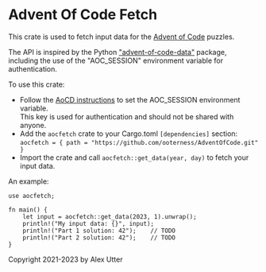 # Advent Of Code Fetch

This crate is used to fetch input data for the [Advent of Code](https://adventofcode.com/) puzzles.

The API is inspired by the Python ["advent-of-code-data"](https://pypi.org/project/advent-of-code-data/)
package, including the use of the "AOC_SESSION" environment variable for authentication.

To use this crate:
* Follow the [AoCD instructions](https://pypi.org/project/advent-of-code-data/) to set the AOC_SESSION environment variable.\
This key is used for authentication and should not be shared with anyone.
* Add the `aocfetch` crate to your Cargo.toml `[dependencies]` section:\
`aocfetch = { path = "https://github.com/ooterness/AdventOfCode.git" }`
* Import the crate and call `aocfetch::get_data(year, day)` to fetch your input data.

An example:
```
use aocfetch;

fn main() {
    let input = aocfetch::get_data(2023, 1).unwrap();
    println!("My input data: {}", input);
    println!("Part 1 solution: 42");    // TODO
    println!("Part 2 solution: 42");    // TODO
}
```

Copyright 2021-2023 by Alex Utter
